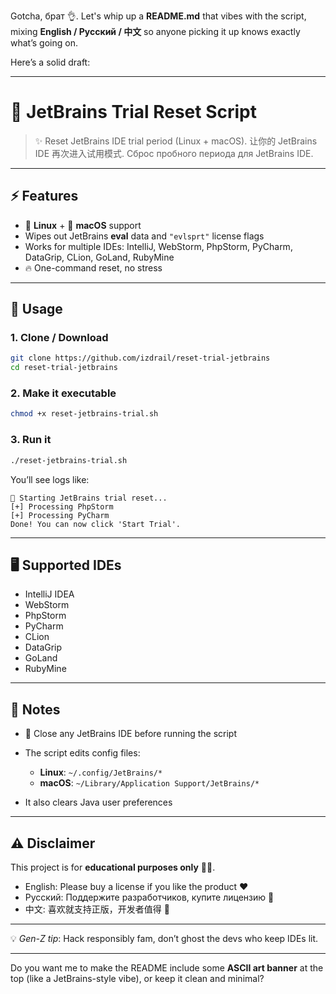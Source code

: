 Gotcha, брат 👌. Let's whip up a **README.md** that vibes with the script, mixing **English / Русский / 中文** so anyone picking it up knows exactly what’s going on.

Here’s a solid draft:

---

# 🧼 JetBrains Trial Reset Script

> ✨ Reset JetBrains IDE trial period (Linux + macOS).
> 让你的 JetBrains IDE 再次进入试用模式.
> Сброс пробного периода для JetBrains IDE.

---

## ⚡ Features

* 🐧 **Linux** + 🍎 **macOS** support
* Wipes out JetBrains **eval** data and `"evlsprt"` license flags
* Works for multiple IDEs: IntelliJ, WebStorm, PhpStorm, PyCharm, DataGrip, CLion, GoLand, RubyMine
* 🔥 One-command reset, no stress

---

## 🚀 Usage

### 1. Clone / Download

```bash
git clone https://github.com/izdrail/reset-trial-jetbrains
cd reset-trial-jetbrains
```

### 2. Make it executable

```bash
chmod +x reset-jetbrains-trial.sh
```

### 3. Run it

```bash
./reset-jetbrains-trial.sh
```

You’ll see logs like:

```
🚀 Starting JetBrains trial reset...
[+] Processing PhpStorm
[+] Processing PyCharm
Done! You can now click 'Start Trial'.
```

---

## 🖥 Supported IDEs

* IntelliJ IDEA
* WebStorm
* PhpStorm
* PyCharm
* CLion
* DataGrip
* GoLand
* RubyMine

---

## 📌 Notes

* 🛑 Close any JetBrains IDE before running the script
* The script edits config files:

  * **Linux**: `~/.config/JetBrains/*`
  * **macOS**: `~/Library/Application Support/JetBrains/*`
* It also clears Java user preferences

---

## ⚠️ Disclaimer

This project is for **educational purposes only** 🧑‍🎓.

* English: Please buy a license if you like the product ❤️
* Русский: Поддержите разработчиков, купите лицензию 💸
* 中文: 喜欢就支持正版，开发者值得 🐉

---

💡 *Gen-Z tip*: Hack responsibly fam, don’t ghost the devs who keep IDEs lit.

---

Do you want me to make the README include some **ASCII art banner** at the top (like a JetBrains-style vibe), or keep it clean and minimal?
